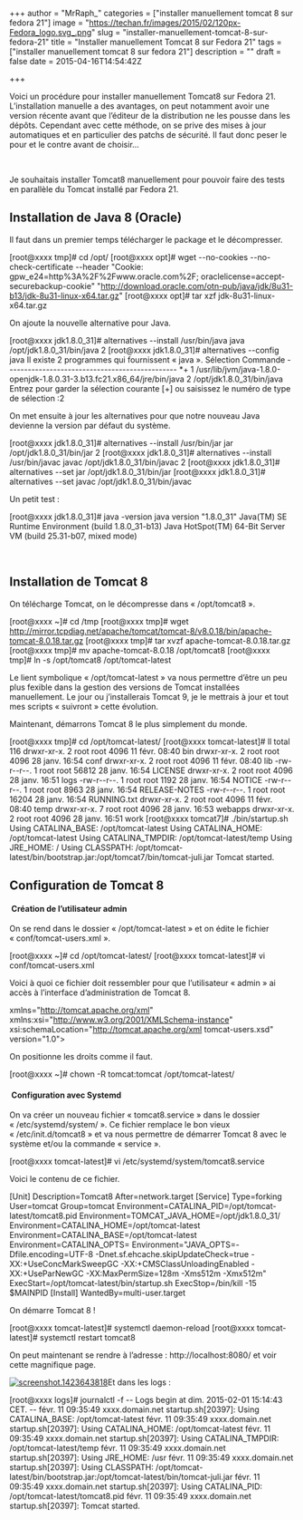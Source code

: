 +++
author = "MrRaph_"
categories = ["installer manuellement tomcat 8 sur fedora 21"]
image = "https://techan.fr/images/2015/02/120px-Fedora_logo.svg_.png"
slug = "installer-manuellement-tomcat-8-sur-fedora-21"
title = "Installer manuellement Tomcat 8 sur Fedora 21"
tags = ["installer manuellement tomcat 8 sur fedora 21"]
description = ""
draft = false
date = 2015-04-16T14:54:42Z

+++


Voici un procédure pour installer manuellement Tomcat8 sur Fedora 21. L’installation manuelle a des avantages, on peut notamment avoir une version récente avant que l’éditeur de la distribution ne les pousse dans les dépôts. Cependant avec cette méthode, on se prive des mises à jour automatiques et en particulier des patchs de sécurité. Il faut donc peser le pour et le contre avant de choisir…

 

Je souhaitais installer Tomcat8 manuellement pour pouvoir faire des tests en parallèle du Tomcat installé par Fedora 21.


## 


## Installation de Java 8 (Oracle)

Il faut dans un premier temps télécharger le package et le décompresser.

[root@xxxx tmp]# cd /opt/ [root@xxxx opt]# wget --no-cookies --no-check-certificate --header "Cookie: gpw_e24=http%3A%2F%2Fwww.oracle.com%2F; oraclelicense=accept-securebackup-cookie" "http://download.oracle.com/otn-pub/java/jdk/8u31-b13/jdk-8u31-linux-x64.tar.gz" [root@xxxx opt]# tar xzf jdk-8u31-linux-x64.tar.gz

On ajoute la nouvelle alternative pour Java.

[root@xxxx jdk1.8.0_31]# alternatives --install /usr/bin/java java /opt/jdk1.8.0_31/bin/java 2 [root@xxxx jdk1.8.0_31]# alternatives --config java Il existe 2 programmes qui fournissent « java ». Sélection Commande ----------------------------------------------- *+ 1 /usr/lib/jvm/java-1.8.0-openjdk-1.8.0.31-3.b13.fc21.x86_64/jre/bin/java 2 /opt/jdk1.8.0_31/bin/java Entrez pour garder la sélection courante [+] ou saisissez le numéro de type de sélection :2

On met ensuite à jour les alternatives pour que notre nouveau Java devienne la version par défaut du système.

[root@xxxx jdk1.8.0_31]# alternatives --install /usr/bin/jar jar /opt/jdk1.8.0_31/bin/jar 2 [root@xxxx jdk1.8.0_31]# alternatives --install /usr/bin/javac javac /opt/jdk1.8.0_31/bin/javac 2 [root@xxxx jdk1.8.0_31]# alternatives --set jar /opt/jdk1.8.0_31/bin/jar [root@xxxx jdk1.8.0_31]# alternatives --set javac /opt/jdk1.8.0_31/bin/javac

Un petit test :

[root@xxxx jdk1.8.0_31]# java -version java version "1.8.0_31" Java(TM) SE Runtime Environment (build 1.8.0_31-b13) Java HotSpot(TM) 64-Bit Server VM (build 25.31-b07, mixed mode)

 


## Installation de Tomcat 8

On télécharge Tomcat, on le décompresse dans « /opt/tomcat8 ».

[root@xxxx ~]# cd /tmp [root@xxxx tmp]# wget http://mirror.tcpdiag.net/apache/tomcat/tomcat-8/v8.0.18/bin/apache-tomcat-8.0.18.tar.gz [root@xxxx tmp]# tar xvzf apache-tomcat-8.0.18.tar.gz [root@xxxx tmp]# mv apache-tomcat-8.0.18 /opt/tomcat8 [root@xxxx tmp]# ln -s /opt/tomcat8 /opt/tomcat-latest

Le lient symbolique « /opt/tomcat-latest » va nous permettre d’être un peu plus fexible dans la gestion des versions de Tomcat installées manuellement. Le jour ou j’installerais Tomcat 9, je le mettrais à jour et tout mes scripts « suivront » cette évolution.

Maintenant, démarrons Tomcat 8 le plus simplement du monde.

[root@xxxx tmp]# cd /opt/tomcat-latest/ [root@xxxx tomcat-latest]# ll total 116 drwxr-xr-x. 2 root root 4096 11 févr. 08:40 bin drwxr-xr-x. 2 root root 4096 28 janv. 16:54 conf drwxr-xr-x. 2 root root 4096 11 févr. 08:40 lib -rw-r--r--. 1 root root 56812 28 janv. 16:54 LICENSE drwxr-xr-x. 2 root root 4096 28 janv. 16:51 logs -rw-r--r--. 1 root root 1192 28 janv. 16:54 NOTICE -rw-r--r--. 1 root root 8963 28 janv. 16:54 RELEASE-NOTES -rw-r--r--. 1 root root 16204 28 janv. 16:54 RUNNING.txt drwxr-xr-x. 2 root root 4096 11 févr. 08:40 temp drwxr-xr-x. 7 root root 4096 28 janv. 16:53 webapps drwxr-xr-x. 2 root root 4096 28 janv. 16:51 work [root@xxxx tomcat7]# ./bin/startup.sh Using CATALINA_BASE: /opt/tomcat-latest Using CATALINA_HOME: /opt/tomcat-latest Using CATALINA_TMPDIR: /opt/tomcat-latest/temp Using JRE_HOME: / Using CLASSPATH: /opt/tomcat-latest/bin/bootstrap.jar:/opt/tomcat7/bin/tomcat-juli.jar Tomcat started.


## 


## Configuration de Tomcat 8

####  Création de l’utilisateur admin

On se rend dans le dossier « /opt/tomcat-latest » et on édite le fichier « conf/tomcat-users.xml ».

[root@xxxx ~]# cd /opt/tomcat-latest/ [root@xxxx tomcat-latest]# vi conf/tomcat-users.xml

Voici à quoi ce fichier doit ressembler pour que l’utilisateur « admin » ai accès à l’interface d’administration de Tomcat 8.

xmlns="http://tomcat.apache.org/xml" xmlns:xsi="http://www.w3.org/2001/XMLSchema-instance" xsi:schemaLocation="http://tomcat.apache.org/xml tomcat-users.xsd" version="1.0">

On positionne les droits comme il faut.

[root@xxxx ~]# chown -R tomcat:tomcat /opt/tomcat-latest/

####  Configuration avec Systemd

On va créer un nouveau fichier « tomcat8.service » dans le dossier « /etc/systemd/system/ ». Ce fichier remplace le bon vieux « /etc/init.d/tomcat8 » et va nous permettre de démarrer Tomcat 8 avec le système et/ou la commande « service ».

[root@xxxx tomcat-latest]# vi /etc/systemd/system/tomcat8.service

Voici le contenu de ce fichier.

[Unit] Description=Tomcat8 After=network.target [Service] Type=forking User=tomcat Group=tomcat Environment=CATALINA_PID=/opt/tomcat-latest/tomcat8.pid Environment=TOMCAT_JAVA_HOME=/opt/jdk1.8.0_31/ Environment=CATALINA_HOME=/opt/tomcat-latest Environment=CATALINA_BASE=/opt/tomcat-latest Environment=CATALINA_OPTS= Environment="JAVA_OPTS=-Dfile.encoding=UTF-8 -Dnet.sf.ehcache.skipUpdateCheck=true -XX:+UseConcMarkSweepGC -XX:+CMSClassUnloadingEnabled -XX:+UseParNewGC -XX:MaxPermSize=128m -Xms512m -Xmx512m" ExecStart=/opt/tomcat-latest/bin/startup.sh ExecStop=/bin/kill -15 $MAINPID [Install] WantedBy=multi-user.target

On démarre Tomcat 8 !

[root@xxxx tomcat-latest]# systemctl daemon-reload [root@xxxx tomcat-latest]# systemctl restart tomcat8

On peut maintenant se rendre à l’adresse : http://localhost:8080/ et voir cette magnifique page.

[![screenshot.1423643818](https://techan.fr/images/2015/02/screenshot.1423643818.png)](https://techan.fr/images/2015/02/screenshot.1423643818.png)Et dans les logs :

[root@xxxx logs]# journalctl -f -- Logs begin at dim. 2015-02-01 15:14:43 CET. -- févr. 11 09:35:49 xxxx.domain.net startup.sh[20397]: Using CATALINA_BASE: /opt/tomcat-latest févr. 11 09:35:49 xxxx.domain.net startup.sh[20397]: Using CATALINA_HOME: /opt/tomcat-latest févr. 11 09:35:49 xxxx.domain.net startup.sh[20397]: Using CATALINA_TMPDIR: /opt/tomcat-latest/temp févr. 11 09:35:49 xxxx.domain.net startup.sh[20397]: Using JRE_HOME: /usr févr. 11 09:35:49 xxxx.domain.net startup.sh[20397]: Using CLASSPATH: /opt/tomcat-latest/bin/bootstrap.jar:/opt/tomcat-latest/bin/tomcat-juli.jar févr. 11 09:35:49 xxxx.domain.net startup.sh[20397]: Using CATALINA_PID: /opt/tomcat-latest/tomcat8.pid févr. 11 09:35:49 xxxx.domain.net startup.sh[20397]: Tomcat started.


